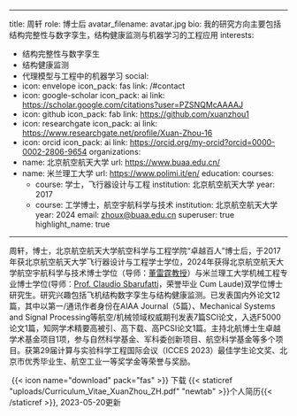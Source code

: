 <!--
 * @Description: 
 * @version: 
 * @Author: Xuan Zhou
 * @Mail: zhoux@buaa.edu.cn
 * @Date: 2024-04-20 10:48:28
 * @LastEditors: Xuan Zhou
 * @LastEditTime: 2024-04-20 10:50:35
 * @history versions: 
-->
---
title: 周轩
role: 博士后
avatar_filename: avatar.jpg
bio: 我的研究方向主要包括结构完整性与数字孪生，结构健康监测与机器学习的工程应用
interests:
  - 结构完整性与数字孪生
  - 结构健康监测
  - 代理模型与工程中的机器学习
social:
  - icon: envelope
    icon_pack: fas
    link: /#contact
  - icon: google-scholar
    icon_pack: ai
    link: https://scholar.google.com/citations?user=PZSNQMcAAAAJ
  - icon: github
    icon_pack: fab
    link: https://github.com/xuanzhou1
  - icon: researchgate
    icon_pack: ai
    link: https://www.researchgate.net/profile/Xuan-Zhou-16
  - icon: orcid
    icon_pack: ai
    link: https://orcid.org/my-orcid?orcid=0000-0002-2806-9654
organizations:
  - name: 北京航空航天大学
    url: https://www.buaa.edu.cn/
  - name: 米兰理工大学
    url: https://www.polimi.it/en/
education:
  courses:
    - course: 学士，飞行器设计与工程
      institution: 北京航空航天大学
      year: 2017
    - course: 工学博士，航空宇航科学与技术
      institution: 北京航空航天大学
      year: 2024
email: zhoux@buaa.edu.cn
superuser: true
highlight_name: true
---
周轩，博士，北京航空航天大学航空科学与工程学院“卓越百人”博士后，于2017年获北京航空航天大学飞行器设计与工程学士学位，2024年获得北京航空航天大学航空宇航科学与技术博士学位（导师：[董雷霆教授](https://shi.buaa.edu.cn/dongleiting)）与米兰理工大学机械工程专业博士学位(导师：[Prof. Claudio Sbarufatti](https://www.mecc.polimi.it/en/research/faculty/prof-claudio-sbarufatti)，荣誉毕业 Cum Laude)双学位博士研究生。研究兴趣包括飞机结构数字孪生与结构健康监测。已发表国内外论文12篇，其中以第一/通讯作者身份在AIAA Journal（5篇）、Mechanical Systems and Signal Processing等航空/机械领域权威期刊发表7篇SCI论文，入选F5000论文1篇，知网学术精要高被引、高下载、高PCSI论文1篇。主持北航博士生卓越学术基金项目1项，参与自然科学基金、军科委创新项目、航空科学基金等多个项目。获第29届计算与实验科学工程国际会议（ICCES 2023）最佳学生论文奖、北京市优秀毕业生、航空工业一等奖学金等荣誉与奖励。


 {{< icon name="download" pack="fas" >}} 下载 {{< staticref "uploads/Curriculum_Vitae_XuanZhou_ZH.pdf" "newtab" >}}个人简历{{< /staticref >}}, 2023-05-20更新
